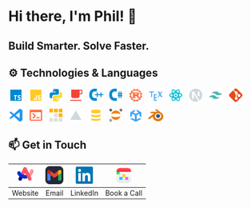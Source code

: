 # Hi there, I'm Phil! 👋

## Build Smarter. Solve Faster.

## ⚙️ Technologies & Languages

<div style="display: flex; flex-wrap: wrap; gap: 10px; align-items: center;">
  <!-- Languages -->
  <img src=https://raw.githubusercontent.com/material-extensions/vscode-material-icon-theme/refs/heads/main/icons/typescript.svg width="30" height="30">
  <img src=https://raw.githubusercontent.com/material-extensions/vscode-material-icon-theme/refs/heads/main/icons/javascript.svg width="30" height="30">
  <img src=https://raw.githubusercontent.com/material-extensions/vscode-material-icon-theme/refs/heads/main/icons/python.svg width="30" height="30">
  <img src=https://raw.githubusercontent.com/material-extensions/vscode-material-icon-theme/refs/heads/main/icons/java.svg width="30" height="30">
  <img src=https://raw.githubusercontent.com/material-extensions/vscode-material-icon-theme/refs/heads/main/icons/cpp.svg width="30" height="30">
  <img src=https://raw.githubusercontent.com/material-extensions/vscode-material-icon-theme/refs/heads/main/icons/csharp.svg width="30" height="30">
  <img src=https://raw.githubusercontent.com/material-extensions/vscode-material-icon-theme/refs/heads/main/icons/rust.svg width="30" height="30">
  <img src=https://raw.githubusercontent.com/material-extensions/vscode-material-icon-theme/refs/heads/main/icons/tex.svg width="30" height="30">
  <!-- Web/Frontend Frameworks -->
  <img src=https://raw.githubusercontent.com/material-extensions/vscode-material-icon-theme/refs/heads/main/icons/react.svg width="30" height="30">
  <img src=https://raw.githubusercontent.com/material-extensions/vscode-material-icon-theme/refs/heads/main/icons/next.svg width="30" height="30">
  <img src=https://raw.githubusercontent.com/material-extensions/vscode-material-icon-theme/refs/heads/main/icons/tailwindcss.svg width="30" height="30">
  <!-- Developer Tools -->
  <img src=https://raw.githubusercontent.com/material-extensions/vscode-material-icon-theme/refs/heads/main/icons/git.svg width="30" height="30">
  <img src=https://raw.githubusercontent.com/material-extensions/vscode-material-icon-theme/refs/heads/main/icons/vscode.svg width="30" height="30">
  <img src=https://raw.githubusercontent.com/material-extensions/vscode-material-icon-theme/refs/heads/main/icons/console.svg width="30" height="30">
  <img src=https://raw.githubusercontent.com/material-extensions/vscode-material-icon-theme/refs/heads/main/icons/pnpm.svg width="30" height="30">
  <img src=https://raw.githubusercontent.com/material-extensions/vscode-material-icon-theme/refs/heads/main/icons/vercel.svg width="30" height="30">
  <!-- Data & Science -->
  <img src=https://raw.githubusercontent.com/material-extensions/vscode-material-icon-theme/refs/heads/main/icons/database.svg width="30" height="30">
  <img src=https://raw.githubusercontent.com/material-extensions/vscode-material-icon-theme/refs/heads/main/icons/jupyter.svg width="30" height="30">
  <!-- Game Development -->
  <img src=https://raw.githubusercontent.com/material-extensions/vscode-material-icon-theme/refs/heads/main/icons/unity.svg width="30" height="30">
  <img src=https://github.com/devicons/devicon/raw/refs/heads/master/icons/blender/blender-original.svg width="30" height="30">
</div>

## 📫 Get in Touch

| [![Website](https://github.com/zenatron/svgs/raw/refs/heads/main/logos/arc.svg)](https://pvi.sh) | [![Email](https://github.com/zenatron/svgs/raw/refs/heads/main/logos/gmail.svg)](mailto:phil@underscore.games) | [![LinkedIn](https://github.com/zenatron/svgs/raw/refs/heads/main/logos/linkedin.svg)](https://www.linkedin.com/in/philipvishnevsky/) | [![Call](https://github.com/zenatron/svgs/raw/refs/heads/main/logos/fantastical.png)](https://fantastical.app/philvishnevsky) |
|:--:|:--:|:--:|:--:|
| Website | Email | LinkedIn | Book a Call |

<style>
  img[alt="Website"],
  img[alt="Email"],
  img[alt="LinkedIn"],
  img[alt="Call"] {
    width: 36px;
    height: 36px;
  }
</style>